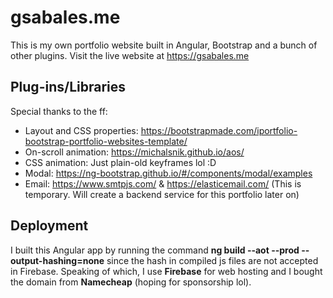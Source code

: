 # gsabales.me

This is my own portfolio website built in Angular, Bootstrap and a bunch of other plugins. Visit the live website at https://gsabales.me

## Plug-ins/Libraries
Special thanks to the ff:
* Layout and CSS properties: https://bootstrapmade.com/iportfolio-bootstrap-portfolio-websites-template/
* On-scroll animation: https://michalsnik.github.io/aos/ 
* CSS animation: Just plain-old keyframes lol :D 
* Modal: https://ng-bootstrap.github.io/#/components/modal/examples
* Email: https://www.smtpjs.com/ & https://elasticemail.com/ (This is temporary. Will create a backend service for this portfolio later on)

## Deployment
I built this Angular app by running the command <b>ng build --aot --prod --output-hashing=none</b> since the hash in compiled js files are not accepted in Firebase. Speaking of which, I use <b>Firebase</b> for web hosting and I bought the domain from <b>Namecheap</b> (hoping for sponsorship lol).
